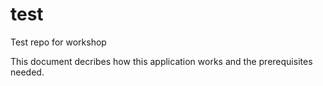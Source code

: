# test
Test repo for workshop

This document decribes how this application works and the prerequisites needed.
